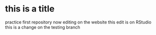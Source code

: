 # this is a title
practice first repository
now editing on the website
this edit is on RStudio
this is a change on the testing branch
